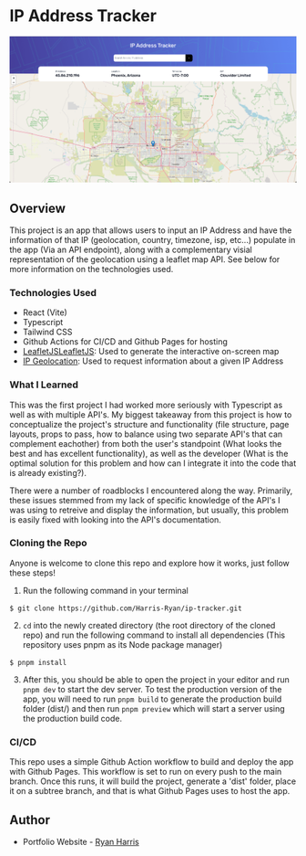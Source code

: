 # IP Address Tracker

![App Homepage](https://github.com/Harris-Ryan/ip-tracker/blob/main/src/assets/ip-tracker-homepage.png?raw=true)

## Overview

This project is an app that allows users to input an IP Address and have the information of that IP (geolocation, country, timezone, isp, etc...) populate in the app (Via an API endpoint), along with a complementary visial representation of the geolocation using a leaflet map API. See below for more information on the technologies used.

### Technologies Used

- React (Vite)
- Typescript
- Tailwind CSS
- Github Actions for CI/CD and Github Pages for hosting
- [LeafletJS](https://leafletjs.com/)[LeafletJS](https://leafletjs.com/): Used to generate the interactive on-screen map
- [IP Geolocation](https://ipgeolocation.io): Used to request information about a given IP Address

### What I Learned

This was the first project I had worked more seriously with Typescript as well as with multiple API's. My biggest takeaway from this project is how to conceptualize the project's structure and functionality (file structure, page layouts, props to pass, how to balance using two separate API's that can complement eachother) from both the user's standpoint (What looks the best and has excellent functionality), as well as the developer (What is the optimal solution for this problem and how can I integrate it into the code that is already existing?).

There were a number of roadblocks I encountered along the way. Primarily, these issues stemmed from my lack of specific knowledge of the API's I was using to retreive and display the information, but usually, this problem is easily fixed with looking into the API's documentation.

### Cloning the Repo

Anyone is welcome to clone this repo and explore how it works, just follow these steps!

1. Run the following command in your terminal

```console
$ git clone https://github.com/Harris-Ryan/ip-tracker.git
```

2. `cd` into the newly created directory (the root directory of the cloned repo) and run the following command to install all dependencies (This repository uses pnpm as its Node package manager)

```console
$ pnpm install
```

3. After this, you should be able to open the project in your editor and run `pnpm dev` to start the dev server. To test the production version of the app, you will need to run `pnpm build` to generate the production build folder (dist/) and then run `pnpm preview` which will start a server using the production build code.

### CI/CD

This repo uses a simple Github Action workflow to build and deploy the app with Github Pages. This workflow is set to run on every push to the main branch. Once this runs, it will build the project, generate a 'dist' folder, place it on a subtree branch, and that is what Github Pages uses to host the app.

## Author

- Portfolio Website - [Ryan Harris](https://www.eryanharris.com)

